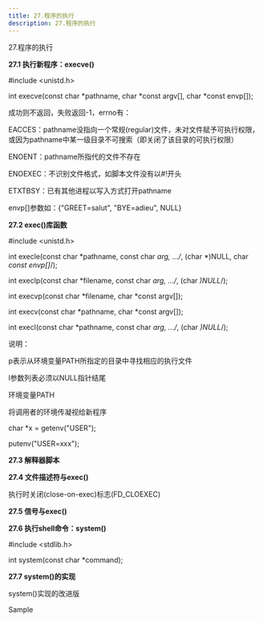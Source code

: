```yaml
---
title: 27.程序的执行
description: 27.程序的执行
---
```


27.程序的执行



**27.1 执行新程序：execve()**

\#include <unistd.h>

int execve(const char *pathname, char *const argv[], char *const envp[]);

成功则不返回，失败返回-1，errno有：

EACCES：pathname没指向一个常规(regular)文件，未对文件赋予可执行权限，或因为pathname中某一级目录不可搜索（即关闭了该目录的可执行权限）

ENOENT：pathname所指代的文件不存在

ENOEXEC：不识别文件格式，如脚本文件没有以#!开头

ETXTBSY：已有其他进程以写入方式打开pathname

envp[]参数如：{"GREET=salut", "BYE=adieu", NULL}

**27.2 exec()库函数**

\#include <unistd.h>

int execle(const char *pathname, const char *arg, .../*, (char *)NULL, char *const envp[]*/);

int execlp(const char *filename, const char *arg, .../*, (char *)NULL*/); 

int execvp(const char *filename, char *const argv[]);

int execv(const char *pathname, char *const argv[]);

int execl(const char *pathname, const char *arg, .../*, (char *)NULL*/);

说明：

p表示从环境变量PATH所指定的目录中寻找相应的执行文件

l参数列表必须以NULL指针结尾

环境变量PATH

将调用者的环境传凝视给新程序

char *x = getenv("USER");

putenv("USER=xxx");

**27.3 解释器脚本**

**27.4 文件描述符与exec()**

执行时关闭(close-on-exec)标志(FD_CLOEXEC)

**27.5 信号与exec()**

**27.6 执行shell命令：system()**

\#include <stdlib.h>

int system(const char *command);

**27.7 system()的实现**

system()实现的改进版

Sample